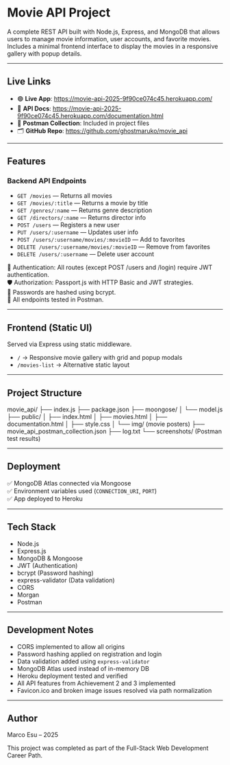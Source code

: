 
# Movie API Project

A complete REST API built with Node.js, Express, and MongoDB that allows users to manage movie information, user accounts, and favorite movies. Includes a minimal frontend interface to display the movies in a responsive gallery with popup details.

---

## Live Links

- 🟢 **Live App**: https://movie-api-2025-9f90ce074c45.herokuapp.com/
- 🧠 **API Docs**: https://movie-api-2025-9f90ce074c45.herokuapp.com/documentation.html
- 🧪 **Postman Collection**: Included in project files
- 🗂️ **GitHub Repo**: https://github.com/ghostmaruko/movie_api

---

## Features

### Backend API Endpoints

- `GET /movies` — Returns all movies
- `GET /movies/:title` — Returns a movie by title
- `GET /genres/:name` — Returns genre description
- `GET /directors/:name` — Returns director info
- `POST /users` — Registers a new user
- `PUT /users/:username` — Updates user info
- `POST /users/:username/movies/:movieID` — Add to favorites
- `DELETE /users/:username/movies/:movieID` — Remove from favorites
- `DELETE /users/:username` — Delete user account

🔐 Authentication: All routes (except POST /users and /login) require JWT authentication.  
🛡️ Authorization: Passport.js with HTTP Basic and JWT strategies.  
🔐 Passwords are hashed using bcrypt.  
🧪 All endpoints tested in Postman.

---

## Frontend (Static UI)

Served via Express using static middleware.

- `/` → Responsive movie gallery with grid and popup modals
- `/movies-list` → Alternative static layout

---

## Project Structure

movie_api/
├── index.js
├── package.json
├── moongose/
│   └── model.js
├── public/
│   ├── index.html
│   ├── movies.html
│   ├── documentation.html
│   ├── style.css
│   └── img/ (movie posters)
├── movie_api_postman_collection.json
├── log.txt
└── screenshots/ (Postman test results)

---

## Deployment

✅ MongoDB Atlas connected via Mongoose  
✅ Environment variables used (`CONNECTION_URI`, `PORT`)  
✅ App deployed to Heroku

---

## Tech Stack

- Node.js
- Express.js
- MongoDB & Mongoose
- JWT (Authentication)
- bcrypt (Password hashing)
- express-validator (Data validation)
- CORS
- Morgan
- Postman

---

## Development Notes

- CORS implemented to allow all origins
- Password hashing applied on registration and login
- Data validation added using `express-validator`
- MongoDB Atlas used instead of in-memory DB
- Heroku deployment tested and verified
- All API features from Achievement 2 and 3 implemented
- Favicon.ico and broken image issues resolved via path normalization

---

## Author

Marco Esu – 2025 
 
This project was completed as part of the Full-Stack Web Development Career Path.
